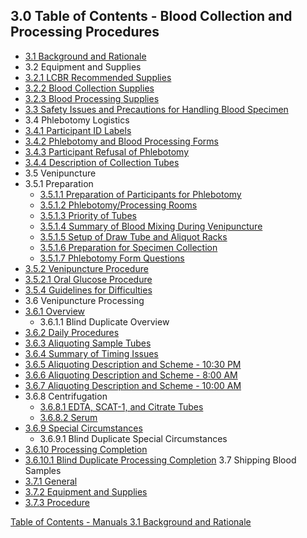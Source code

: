 ## 3.0 Table of Contents - Blood Collection and Processing Procedures

* [3.1 Background and Rationale](:pages_path:/manuals/blood-collection-processing/3-01-background.md)
* 3.2 Equipment and Supplies
 * [3.2.1 LCBR Recommended Supplies](:pages_path:/manuals/blood-collection-processing/3-02-01-lcbr-recommended-supplies.md)
 * [3.2.2 Blood Collection Supplies](:pages_path:/manuals/blood-collection-processing/3-02-02-collection-supplies.md)
 * [3.2.3 Blood Processing Supplies](:pages_path:/manuals/blood-collection-processing/3-02-03-processing-supplies.md)
* [3.3 Safety Issues and Precautions for Handling Blood Specimen](:pages_path:/manuals/blood-collection-processing/3-03-safety-issues-precautions.md)
* 3.4 Phlebotomy Logistics
 * [3.4.1 Participant ID Labels](:pages_path:/manuals/blood-collection-processing/3-04-01-ppt-id-labels.md)
 * [3.4.2 Phlebotomy and Blood Processing Forms](:pages_path:/manuals/blood-collection-processing/3-04-02-blood-processing-forms.md)
 * [3.4.3 Participant Refusal of Phlebotomy](:pages_path:/manuals/blood-collection-processing/3-04-03-ppt-refusal.md)
 * [3.4.4 Description of Collection Tubes](:pages_path:/manuals/blood-collection-processing/3-04-04-description-collection-tubes.md)
* 3.5 Venipuncture
 * 3.5.1 Preparation
    * [3.5.1.1 Preparation of Participants for Phlebotomy](:pages_path:/manuals/blood-collection-processing/3-05-01-01-ppt-preparation.md)
    * [3.5.1.2 Phlebotomy/Processing Rooms](:pages_path:/manuals/blood-collection-processing/3-05-01-02-phlebotomy-processing-rooms.md)
    * [3.5.1.3 Priority of Tubes](:pages_path:/manuals/blood-collection-processing/3-05-01-03-priority-of-tubes.md)
    * [3.5.1.4 Summary of Blood Mixing During Venipuncture](:pages_path:/manuals/blood-collection-processing/3-05-01-04-summary-of-blood-mixing.md)
    * [3.5.1.5 Setup of Draw Tube and Aliquot Racks](:pages_path:/manuals/blood-collection-processing/3-05-01-05-draw-tube-racks-setup.md)
    * [3.5.1.6 Preparation for Specimen Collection](:pages_path:/manuals/blood-collection-processing/3-05-01-06-specimen-collection-preparation.md)
    * [3.5.1.7 Phlebotomy Form Questions](:pages_path:/manuals/blood-collection-processing/3-05-01-07-phlebotomy-form-questions.md)
  * [3.5.2 Venipuncture Procedure](:pages_path:/manuals/blood-collection-processing/3-05-02-00-venipuncture-procedure.md)
   * [3.5.2.1 Oral Glucose Procedure](:pages_path:/manuals/blood-collection-processing/3-05-02-01-oral-glucose-procedure.md)
  * [3.5.4 Guidelines for Difficulties](:pages_path:/manuals/blood-collection-processing/3-05-04-guidelines-for-difficulties.md)
* 3.6 Venipuncture Processing
 * [3.6.1 Overview](:pages_path:/manuals/blood-collection-processing/3-06-01-overview.md)
   * 3.6.1.1 Blind Duplicate Overview
 * [3.6.2 Daily Procedures](:pages_path:/manuals/blood-collection-processing/3-06-02-daily-procedures.md)
 * [3.6.3 Aliquoting Sample Tubes](:pages_path:/manuals/blood-collection-processing/3-06-03-aliquoting-sample-tubes.md)
 * [3.6.4 Summary of Timing Issues](:pages_path:/manuals/blood-collection-processing/3-06-04-summary-timing-issues.md)
 * [3.6.5 Aliquoting Description and Scheme - 10:30 PM](:pages_path:/manuals/blood-collection-processing/3-06-05-aliquoting-description-1030PM.md)
 * [3.6.6 Aliquoting Description and Scheme - 8:00 AM](:pages_path:/manuals/blood-collection-processing/3-06-06-aliquoting-description-800AM.md)
 * [3.6.7 Aliquoting Description and Scheme - 10:00 AM](:pages_path:/manuals/blood-collection-processing/3-06-07-aliquoting-description-1000AM.md)
 * 3.6.8 Centrifugation
   * [3.6.8.1 EDTA, SCAT-1, and Citrate Tubes](:pages_path:/manuals/blood-collection-processing/3-06-08-01-edta-scat1-citrate.md)
   * [3.6.8.2 Serum](:pages_path:/manuals/blood-collection-processing/3-06-08-02-serum.md)
 * [3.6.9 Special Circumstances](:pages_path:/manuals/blood-collection-processing/3-06-09-special-circumstances.md)
   * 3.6.9.1 Blind Duplicate Special Circumstances
 * [3.6.10 Processing Completion](:pages_path:/manuals/blood-collection-processing/3-06-10-00-processing-completion.md)
  * [3.6.10.1 Blind Duplicate Processing Completion](:pages_path:/manuals/blood-collection-processing/3-06-10-01-blind-duplicate-process-completion.md)
3.7 Shipping Blood Samples
 * [3.7.1 General](:pages_path:/manuals/blood-collection-processing/3-07-01-general.md)
 * [3.7.2 Equipment and Supplies](:pages_path:/manuals/blood-collection-processing/3-07-02-equipment-supplies.md)
 * [3.7.3 Procedure](:pages_path:/manuals/blood-collection-processing/3-07-03-procedure.md)


<div class="center">
<div class="btn-group">
  <a href=":pages_path:/manuals/manual-toc.md" class="btn btn-default">
    <span class="glyphicon glyphicon-chevron-up"></span>
    Table of Contents - Manuals
  </a>

  <a href=":pages_path:/manuals/blood-collection-processing/3-01-background.md" class="btn btn-success">
    3.1 Background and Rationale
    <span class="glyphicon glyphicon-chevron-right"></span>
  </a>
</div>
</div>
